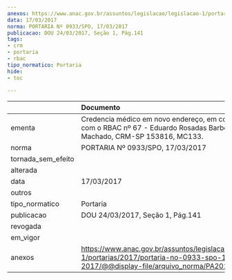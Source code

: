 ```yaml
---
anexos: https://www.anac.gov.br/assuntos/legislacao/legislacao-1/portarias/2017/portaria-no-0933-spo-17-03-2017/@@display-file/arquivo_norma/PA2017-0933.pdf
data: 17/03/2017
norma: PORTARIA Nº 0933/SPO, 17/03/2017
publicacao: DOU 24/03/2017, Seção 1, Pág.141
tags:
- crm
- portaria
- rbac
tipo_normatico: Portaria
hide: 
- toc 
 
---
```


|                    | Documento                                                                                                                                            |
|:-------------------|:-----------------------------------------------------------------------------------------------------------------------------------------------------|
| ementa             | Credencia médico em novo endereço, em conformidade com o RBAC nº 67 - Eduardo Rosadas Barbosa Machado, CRM-SP 153816, MC133.                         |
| norma              | PORTARIA Nº 0933/SPO, 17/03/2017                                                                                                                     |
| tornada_sem_efeito |                                                                                                                                                      |
| alterada           |                                                                                                                                                      |
| data               | 17/03/2017                                                                                                                                           |
| outros             |                                                                                                                                                      |
| tipo_normatico     | Portaria                                                                                                                                             |
| publicacao         | DOU 24/03/2017, Seção 1, Pág.141                                                                                                                     |
| revogada           |                                                                                                                                                      |
| em_vigor           |                                                                                                                                                      |
| anexos             | https://www.anac.gov.br/assuntos/legislacao/legislacao-1/portarias/2017/portaria-no-0933-spo-17-03-2017/@@display-file/arquivo_norma/PA2017-0933.pdf |
